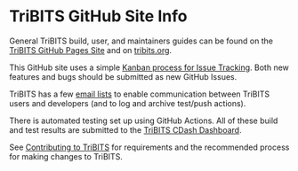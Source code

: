 # TriBITS GitHub Site Info

General TriBITS build, user, and maintainers guides can be found on the [TriBITS GitHub Pages Site](https://tribitspub.github.io/TriBITS/) and on [tribits.org](https://tribits.org).

This GitHub site uses a simple [Kanban process for Issue Tracking](https://github.com/TriBITSPub/TriBITS/wiki/Kanban-Process-for-Issue-Tracking).  Both new features and bugs should be submitted as new GitHub Issues.

TriBITS has a few [email lists](https://github.com/TriBITSPub/TriBITS/wiki/Email-Lists) to enable communication between TriBITS users and developers (and to log and archive test/push actions).

There is automated testing set up using GitHub Actions.  All of these build and test results are submitted to the [TriBITS CDash Dashboard](https://github.com/TriBITSPub/TriBITS/wiki/TriBITS-CDash-Dashboard).

See [Contributing to TriBITS](https://github.com/TriBITSPub/TriBITS/blob/master/CONTRIBUTING.md) for requirements and the recommended process for making changes to TriBITS.

